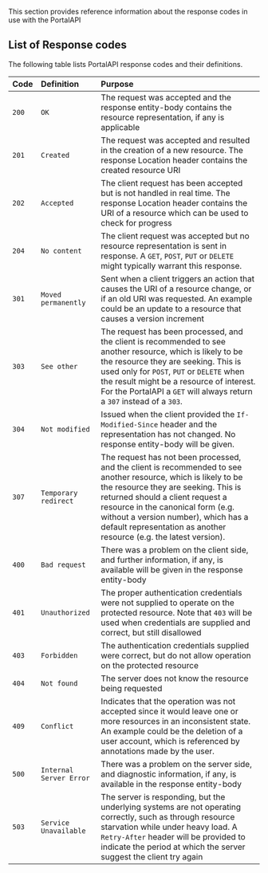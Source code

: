 This section provides reference information about the response codes in use with the PortalAPI

## List of Response codes ##
The following table lists PortalAPI response codes and their definitions.

| **Code** | **Definition** | **Purpose** |
|:---------|:---------------|:------------|
| `200`	| `OK` | The request was accepted and the response entity-body contains the resource representation, if any is applicable |
| `201`	| `Created` | The request was accepted and resulted in the creation of a new resource.  The response Location header contains the created resource URI |
| `202`	| `Accepted` | The client request has been accepted but is not handled in real time.  The response Location header contains the URI of a resource which can be used to check for progress |
| `204`	| `No content` | The client request was accepted but no resource representation is sent in response.  A `GET`, `POST`, `PUT` or `DELETE` might typically warrant this response. |
| `301`	| `Moved permanently` | Sent when a client triggers an action that causes the URI of a resource change, or if an old URI was requested.  An example could be an update to a resource that causes a version increment |
| `303`	| `See other` | The request has been processed, and the client is recommended to see another resource, which is likely to be the resource they are seeking.  This is used only for `POST`, `PUT` or `DELETE` when the result might be a resource of interest.  For the PortalAPI a `GET` will always return a `307` instead of a `303`. |
| `304`	| `Not modified` | Issued when the client provided the `If-Modified-Since` header and the representation has not changed.  No response entity-body will be given. |
| `307`	| `Temporary redirect` | The request has not been processed, and the client is recommended to see another resource, which is likely to be the resource they are seeking.  This is returned should a client request a resource in the canonical form (e.g. without a version number), which has a default representation as another resource (e.g. the latest version). |
| `400`	| `Bad request` | There was a problem on the client side, and further information, if any, is available will be given in the response entity-body |
| `401`	| `Unauthorized` | The proper authentication credentials were not supplied to operate on the protected resource.  Note that `403` will be used when credentials are supplied and correct, but still disallowed |
| `403`	| `Forbidden` | The authentication credentials supplied were correct, but do not allow operation on the protected resource |
| `404`	| `Not found` | The server does not know the resource being requested |
| `409`	| `Conflict`  | Indicates that the operation was not accepted since it would leave one or more resources in an inconsistent state.  An example could be the deletion of a user account, which is referenced by annotations made by the user. |
| `500`	| `Internal Server Error` | There was a problem on the server side, and diagnostic information, if any, is available in the response entity-body |
| `503`	| `Service Unavailable` | The server is responding, but the underlying systems are not operating correctly, such as through resource starvation while under heavy load.  A `Retry-After` header will be provided to indicate the period at which the server suggest the client try again |